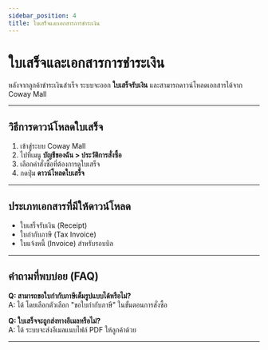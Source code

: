 ```yaml
---
sidebar_position: 4
title: ใบเสร็จและเอกสารการชำระเงิน
---
```


# ใบเสร็จและเอกสารการชำระเงิน

หลังจากลูกค้าชำระเงินสำเร็จ ระบบจะออก **ใบเสร็จรับเงิน** และสามารถดาวน์โหลดเอกสารได้จาก Coway Mall

***

## วิธีการดาวน์โหลดใบเสร็จ

1. เข้าสู่ระบบ Coway Mall
2. ไปที่เมนู **บัญชีของฉัน > ประวัติการสั่งซื้อ**
3. เลือกคำสั่งซื้อที่ต้องการดูใบเสร็จ
4. กดปุ่ม **ดาวน์โหลดใบเสร็จ**

***

## ประเภทเอกสารที่มีให้ดาวน์โหลด

* ใบเสร็จรับเงิน (Receipt)
* ใบกำกับภาษี (Tax Invoice)
* ใบแจ้งหนี้ (Invoice) สำหรับรอบบิล

***

## คำถามที่พบบ่อย (FAQ)

**Q: สามารถขอใบกำกับภาษีเต็มรูปแบบได้หรือไม่?**\
A: ได้ โดยเลือกตัวเลือก "ขอใบกำกับภาษี" ในขั้นตอนการสั่งซื้อ

**Q: ใบเสร็จจะถูกส่งทางอีเมลหรือไม่?**\
A: ได้ ระบบจะส่งอีเมลแนบไฟล์ PDF ให้ลูกค้าด้วย

***
